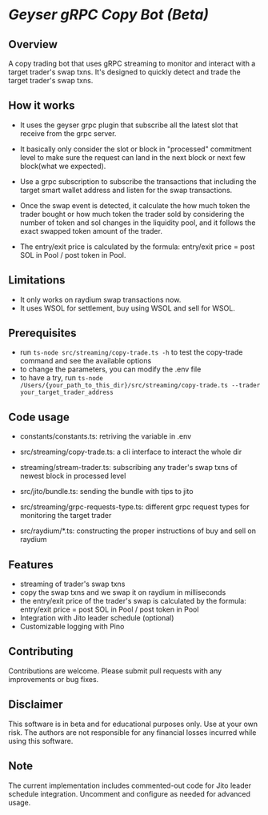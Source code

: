 # *Geyser gRPC Copy Bot (Beta)*

## Overview

A copy trading bot that uses gRPC streaming to monitor and interact with a target trader's swap txns. It's designed to quickly detect and trade the target trader's swap txns.

## How it works

- It uses the geyser grpc plugin that subscribe all the latest slot that receive from the grpc server.
- It basically only consider the slot or block in "processed" commitment level to make sure the request can land in the next block or next few block(what we expected).

- Use a grpc subscription to subscribe the transactions that including the target smart wallet address and listen for the swap transactions.
- Once the swap event is detected, it calculate the how much token the trader bought or how much token the trader sold by considering the number of token and sol changes in the liquidity pool, and it follows the exact swapped token amount of the trader.
- The entry/exit price is calculated by the formula: entry/exit price = post SOL in Pool / post token in Pool.

## Limitations
- It only works on raydium swap transactions now.
- It uses WSOL for settlement, buy using WSOL and sell for WSOL.

## Prerequisites

- run `ts-node src/streaming/copy-trade.ts -h` to test the copy-trade command and see the available options
- to change the parameters, you can modify the .env file
- to have a try, run ```ts-node /Users/{your_path_to_this_dir}/src/streaming/copy-trade.ts --trader your_target_trader_address```

## Code usage

- constants/constants.ts: retriving the variable in .env

- src/streaming/copy-trade.ts: a cli interface to interact the whole dir

- streaming/stream-trader.ts: subscribing any trader's swap txns of newest block in processed level

- src/jito/bundle.ts: sending the bundle with tips to jito

- src/streaming/grpc-requests-type.ts: different grpc request types for monitoring the target trader

- src/raydium/*.ts: constructing the proper instructions of buy and sell on raydium

## Features

- streaming of trader's swap txns
- copy the swap txns and we swap it on raydium in milliseconds
- the entry/exit price of the trader's swap is calculated by the formula: entry/exit price = post SOL in Pool / post token in Pool
- Integration with Jito leader schedule (optional)
- Customizable logging with Pino

## Contributing

Contributions are welcome. Please submit pull requests with any improvements or bug fixes.

## Disclaimer

This software is in beta and for educational purposes only. Use at your own risk. The authors are not responsible for any financial losses incurred while using this software.

## Note

The current implementation includes commented-out code for Jito leader schedule integration. Uncomment and configure as needed for advanced usage.

